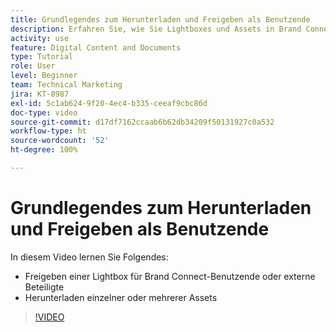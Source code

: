 ```yaml
---
title: Grundlegendes zum Herunterladen und Freigeben als Benutzende
description: Erfahren Sie, wie Sie Lightboxes und Assets in Brand Connect von [!UICONTROL Workfront DAM] herunterladen und freigeben können.
activity: use
feature: Digital Content and Documents
type: Tutorial
role: User
level: Beginner
team: Technical Marketing
jira: KT-8987
exl-id: 5c1ab624-9f20-4ec4-b335-ceeaf9cbc86d
doc-type: video
source-git-commit: d17df7162ccaab6b62db34209f50131927c0a532
workflow-type: ht
source-wordcount: '52'
ht-degree: 100%

---
```


# Grundlegendes zum Herunterladen und Freigeben als Benutzende

In diesem Video lernen Sie Folgendes:

* Freigeben einer Lightbox für Brand Connect-Benutzende oder externe Beteiligte
* Herunterladen einzelner oder mehrerer Assets

>[!VIDEO](https://video.tv.adobe.com/v/335249/?quality=12&learn=on&enablevpops)

